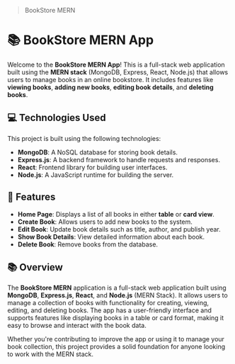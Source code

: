 > BookStore MERN

# 📚 BookStore MERN App

Welcome to the **BookStore MERN App**! This is a full-stack web application built using the **MERN stack** (MongoDB, Express, React, Node.js) that allows users to manage books in an online bookstore. It includes features like **viewing books**, **adding new books**, **editing book details**, and **deleting books**.

## 💻 Technologies Used
This project is built using the following technologies:

- **MongoDB**: A NoSQL database for storing book details.
- **Express.js**: A backend framework to handle requests and responses.
- **React**: Frontend library for building user interfaces.
- **Node.js**: A JavaScript runtime for building the server.

## 🚀 Features
- **Home Page**: Displays a list of all books in either **table** or **card view**.
- **Create Book**: Allows users to add new books to the system.
- **Edit Book**: Update book details such as title, author, and publish year.
- **Show Book Details**: View detailed information about each book.
- **Delete Book**: Remove books from the database.

## 📚 Overview

The **BookStore MERN** application is a full-stack web application built using **MongoDB**, **Express.js**, **React**, and **Node.js** (MERN Stack). It allows users to manage a collection of books with functionality for creating, viewing, editing, and deleting books. The app has a user-friendly interface and supports features like displaying books in a table or card format, making it easy to browse and interact with the book data.

Whether you're contributing to improve the app or using it to manage your book collection, this project provides a solid foundation for anyone looking to work with the MERN stack.






